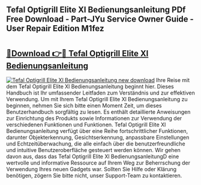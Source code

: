 ## Tefal Optigrill Elite Xl Bedienungsanleitung PDf Free Download - Part-JYu Service Owner Guide - User Repair Edition M1fez

# <h2><a href="http://df46og.blite.top/?on=Tefal+Optigrill+Elite+Xl+Bedienungsanleitung">🔗Download 👉🔴 Tefal Optigrill Elite Xl Bedienungsanleitung</a></h2>

[![Tefal Optigrill Elite Xl Bedienungsanleitung new download](https://i.imgur.com/lujVjoI.png)](http://df46og.blite.top/?on=Tefal+Optigrill+Elite+Xl+Bedienungsanleitung)
Ihre Reise mit dem Tefal Optigrill Elite Xl Bedienungsanleitung beginnt hier. Dieses Handbuch ist Ihr umfassender Leitfaden zum Verständnis und zur effektiven Verwendung. Um mit Ihrem Tefal Optigrill Elite Xl Bedienungsanleitung zu beginnen, nehmen Sie sich bitte einen Moment Zeit, um dieses Benutzerhandbuch sorgfältig zu lesen. Es enthält detaillierte Anweisungen zur Einrichtung des Produkts sowie Informationen zur Verwendung der verschiedenen Funktionen und Funktionen. Tefal Optigrill Elite Xl Bedienungsanleitung verfügt über eine Reihe fortschrittlicher Funktionen, darunter Objekterkennung, Gesichtserkennung, anpassbare Einstellungen und Echtzeitüberwachung, die alle einfach über die benutzerfreundliche und intuitive Benutzeroberfläche gesteuert werden können. Wir gehen davon aus, dass das Tefal Optigrill Elite Xl BedienungsanleitungD eine wertvolle und informative Ressource auf Ihrem Weg zur Beherrschung der Verwendung Ihres neuen Gadgets war. Sollten Sie Hilfe oder Klärung benötigen, zögern Sie bitte nicht, unser Support-Team zu kontaktieren.
